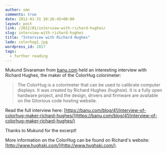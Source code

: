 ```yaml
---
author: smn
comments: true
date: 2012-01-31 10:26:45+00:00
layout: post
link: /2012/01/interview-with-richard-hughes/
slug: interview-with-richard-hughes
title: "Interview with Richard Hughes"
lede: colorhug1.jpg
wordpress_id: 1017
tags:
  - further reading
---
```

Mukund Sivaraman from [banu.com](https://banu.com) held an interesting interview with Richard Hughes, the maker of the ColorHug colorimeter:

> The ColorHug is a colorimeter that can be used to calibrate computer displays. It was created by Richard Hughes (hughsie). It is a fully open hardware project, and the design, drivers and firmware are available on the Gitorious code hosting website.

Read the full interview here: [https://banu.com/blog/41/interview-of-colorhug-maker-richard-hughes/](https://banu.com/blog/41/interview-of-colorhug-maker-richard-hughes/)

Thanks to Mukund for the excerpt!

More information on the ColorHug can be found on Richard's website: [http://www.hughski.com/](http://www.hughski.com/).
